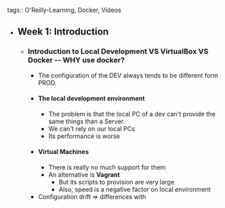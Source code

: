tags:: O'Reilly-Learning, Docker, Videos

- ## Week 1: Introduction
	- ### Introduction to Local Development VS VirtualBox VS Docker -- WHY use docker?
		- The configuration of the DEV always tends to be different form PROD.
		- #### The local development environment
			- The problem is that the local PC of a dev can't provide the same things than a Server.
			- We can't rely on our local PCs
			- Its performance is worse
		- #### Virtual Machines
			- There is really no much support for them
			- An alternative is **Vagrant**
				- But its scripts to provision are very large
				- Also, speed is a negative factor on local environment
		- Configuration drift => differences with